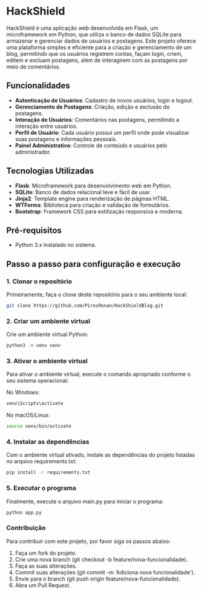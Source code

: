 # HackShield

HackShield é uma aplicação web desenvolvida em Flask, um microframework em Python, que utiliza o banco de dados SQLite para armazenar e gerenciar dados de usuários e postagens. Este projeto oferece uma plataforma simples e eficiente para a criação e gerenciamento de um blog, permitindo que os usuários registrem contas, façam login, criem, editem e excluam postagens, além de interagirem com as postagens por meio de comentários.

## Funcionalidades

- **Autenticação de Usuários**: Cadastro de novos usuários, login e logout.
- **Gerenciamento de Postagens**: Criação, edição e exclusão de postagens.
- **Interação de Usuários**: Comentários nas postagens, permitindo a interação entre usuários.
- **Perfil de Usuário**: Cada usuário possui um perfil onde pode visualizar suas postagens e informações pessoais.
- **Painel Administrativo**: Controle de conteúdo e usuários pelo administrador.

## Tecnologias Utilizadas

- **Flask**: Microframework para desenvolvimento web em Python.
- **SQLite**: Banco de dados relacional leve e fácil de usar.
- **Jinja2**: Template engine para renderização de páginas HTML.
- **WTForms**: Biblioteca para criação e validação de formulários.
- **Bootstrap**: Framework CSS para estilização responsiva e moderna.

## Pré-requisitos

- Python 3.x instalado no sistema.

## Passo a passo para configuração e execução

### 1. Clonar o repositório

Primeiramente, faça o clone deste repositório para o seu ambiente local:

``` sh
git clone https://github.com/PiresRenan/HackShieldBlog.git    
```

### 2. Criar um ambiente virtual
Crie um ambiente virtual Python:
``` sh
python3 -m venv venv
```

### 3. Ativar o ambiente virtual
Para ativar o ambiente virtual, execute o comando apropriado conforme o seu sistema operacional:

No Windows:
``` sh
venv\Scripts\activate
```
No macOS/Linux:
```sh
source venv/bin/activate
```

### 4. Instalar as dependências
Com o ambiente virtual ativado, instale as dependências do projeto listadas no arquivo requirements.txt:
```sh
pip install -r requirements.txt
```

### 5. Executar o programa
Finalmente, execute o arquivo main.py para iniciar o programa:
```sh
python app.py
```
### Contribuição
Para contribuir com este projeto, por favor siga os passos abaixo:

1. Faça um fork do projeto.
2. Crie uma nova branch (git checkout -b feature/nova-funcionalidade).
3. Faça as suas alterações.
4. Commit suas alterações (git commit -m 'Adiciona nova funcionalidade').
5. Envie para o branch (git push origin feature/nova-funcionalidade).
6. Abra um Pull Request.